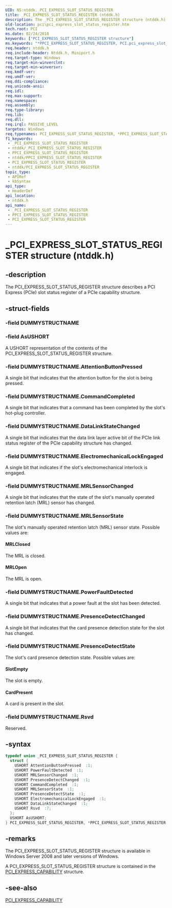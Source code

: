 ```yaml
---
UID: NS:ntddk._PCI_EXPRESS_SLOT_STATUS_REGISTER
title: _PCI_EXPRESS_SLOT_STATUS_REGISTER (ntddk.h)
description: The _PCI_EXPRESS_SLOT_STATUS_REGISTER structure (ntddk.h)  describes a PCI Express (PCIe) slot status register.
old-location: pci\pci_express_slot_status_register.htm
tech.root: PCI
ms.date: 02/24/2018
keywords: ["PCI_EXPRESS_SLOT_STATUS_REGISTER structure"]
ms.keywords: "*PPCI_EXPRESS_SLOT_STATUS_REGISTER, PCI.pci_express_slot_status_register, PCI_EXPRESS_SLOT_STATUS_REGISTER, PCI_EXPRESS_SLOT_STATUS_REGISTER union [Buses], PPCI_EXPRESS_SLOT_STATUS_REGISTER, PPCI_EXPRESS_SLOT_STATUS_REGISTER union pointer [Buses], _PCI_EXPRESS_SLOT_STATUS_REGISTER, ntddk/PCI_EXPRESS_SLOT_STATUS_REGISTER, ntddk/PPCI_EXPRESS_SLOT_STATUS_REGISTER, pci_struct_2b218675-a1f4-4aec-a115-3046fac70492.xml"
req.header: ntddk.h
req.include-header: Ntddk.h, Miniport.h
req.target-type: Windows
req.target-min-winverclnt: 
req.target-min-winversvr: 
req.kmdf-ver: 
req.umdf-ver: 
req.ddi-compliance: 
req.unicode-ansi: 
req.idl: 
req.max-support: 
req.namespace: 
req.assembly: 
req.type-library: 
req.lib: 
req.dll: 
req.irql: PASSIVE_LEVEL
targetos: Windows
req.typenames: PCI_EXPRESS_SLOT_STATUS_REGISTER, *PPCI_EXPRESS_SLOT_STATUS_REGISTER
f1_keywords:
 - _PCI_EXPRESS_SLOT_STATUS_REGISTER
 - ntddk/_PCI_EXPRESS_SLOT_STATUS_REGISTER
 - PPCI_EXPRESS_SLOT_STATUS_REGISTER
 - ntddk/PPCI_EXPRESS_SLOT_STATUS_REGISTER
 - PCI_EXPRESS_SLOT_STATUS_REGISTER
 - ntddk/PCI_EXPRESS_SLOT_STATUS_REGISTER
topic_type:
 - APIRef
 - kbSyntax
api_type:
 - HeaderDef
api_location:
 - ntddk.h
api_name:
 - _PCI_EXPRESS_SLOT_STATUS_REGISTER
 - PPCI_EXPRESS_SLOT_STATUS_REGISTER
 - PCI_EXPRESS_SLOT_STATUS_REGISTER
---
```


# _PCI_EXPRESS_SLOT_STATUS_REGISTER structure (ntddk.h)


## -description

The PCI_EXPRESS_SLOT_STATUS_REGISTER structure describes a PCI Express (PCIe) slot status register of a PCIe capability structure.

## -struct-fields

### -field DUMMYSTRUCTNAME

### -field AsUSHORT

A USHORT representation of the contents of the PCI_EXPRESS_SLOT_STATUS_REGISTER structure.


### -field DUMMYSTRUCTNAME.AttentionButtonPressed

A single bit that indicates that the attention button for the slot is being pressed.


### -field DUMMYSTRUCTNAME.CommandCompleted

A single bit that indicates that a command has been completed by the slot's hot-plug controller.


### -field DUMMYSTRUCTNAME.DataLinkStateChanged

A single bit that indicates that the data link layer active bit of the PCIe link status register of the PCIe capability structure has changed.


### -field DUMMYSTRUCTNAME.ElectromechanicalLockEngaged

A single bit that indicates if the slot's electromechanical interlock is engaged.


### -field DUMMYSTRUCTNAME.MRLSensorChanged

A single bit that indicates that the state of the slot's manually operated retention latch (MRL) sensor has changed.


### -field DUMMYSTRUCTNAME.MRLSensorState

The slot's manually operated retention latch (MRL) sensor state. Possible values are:





#### MRLClosed

The MRL is closed.



#### MRLOpen

The MRL is open.


### -field DUMMYSTRUCTNAME.PowerFaultDetected

A single bit that indicates that a power fault at the slot has been detected.


### -field DUMMYSTRUCTNAME.PresenceDetectChanged

A single bit that indicates that the card presence detection state for the slot has changed.


### -field DUMMYSTRUCTNAME.PresenceDetectState

The slot's card presence detection state. Possible values are:





#### SlotEmpty

The slot is empty.



#### CardPresent

A card is present in the slot.


### -field DUMMYSTRUCTNAME.Rsvd

Reserved.

## -syntax

```cpp
typedef union _PCI_EXPRESS_SLOT_STATUS_REGISTER {
  struct {
    USHORT AttentionButtonPressed  :1;
    USHORT PowerFaultDetected  :1;
    USHORT MRLSensorChanged  :1;
    USHORT PresenceDetectChanged  :1;
    USHORT CommandCompleted  :1;
    USHORT MRLSensorState  :1;
    USHORT PresenceDetectState  :1;
    USHORT ElectromechanicalLockEngaged  :1;
    USHORT DataLinkStateChanged  :1;
    USHORT Rsvd  :7;
  };
  USHORT AsUSHORT;
} PCI_EXPRESS_SLOT_STATUS_REGISTER, *PPCI_EXPRESS_SLOT_STATUS_REGISTER;
```

## -remarks

The PCI_EXPRESS_SLOT_STATUS_REGISTER structure is available in Windows Server 2008 and later versions of Windows.

A PCI_EXPRESS_SLOT_STATUS_REGISTER structure is contained in the <a href="/windows-hardware/drivers/ddi/ntddk/ns-ntddk-_pci_express_capability">PCI_EXPRESS_CAPABILITY</a> structure.

## -see-also

<a href="/windows-hardware/drivers/ddi/ntddk/ns-ntddk-_pci_express_capability">PCI_EXPRESS_CAPABILITY</a>

